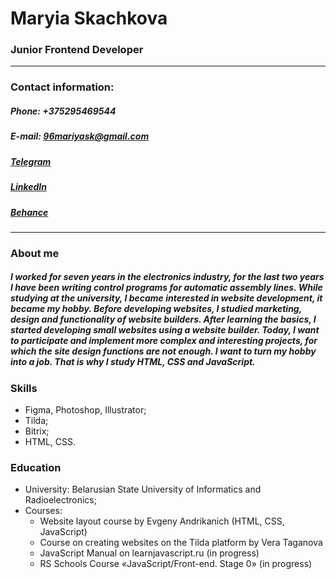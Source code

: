 # Maryia Skachkova
### Junior Frontend Developer
---
### Contact information:
##### Phone: +375295469544
##### E-mail: 96mariyask@gmail.com
##### [Telegram](https://t.me/mariyaweb)
##### [LinkedIn](https://www.linkedin.com/in/maryia-skachkova/)
##### [Behance](https://www.behance.net/maryiaskachkova)
---
### About me
##### I worked for seven years in the electronics industry, for the last two years I have been writing control programs for automatic assembly lines. While studying at the university, I became interested in website development, it became my hobby. Before developing websites, I studied marketing, design and functionality of website builders. After learning the basics, I started developing small websites using a website builder. Today, I want to participate and implement more complex and interesting projects, for which the site design functions are not enough. I want to turn my hobby into a job. That is why I study HTML, CSS and JavaScript.
### Skills
* Figma, Photoshop, Illustrator;
* Tilda;
* Bitrix;
* HTML, CSS.
### Education
* University: Belarusian State University of Informatics and Radioelectronics;
* Courses:
    - Website layout course by Evgeny Andrikanich (HTML, CSS, JavaScript)
    - Course on creating websites on the Tilda platform by Vera Taganova
    - JavaScript Manual on learnjavascript.ru (in progress)
    - RS Schools Course «JavaScript/Front-end. Stage 0» (in progress)
